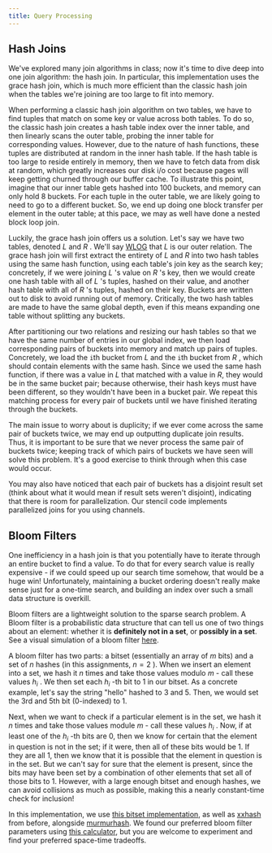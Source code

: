 ```yaml
---
title: Query Processing
---
```


## Hash Joins

We've explored many join algorithms in class; now it's time to dive deep into one join algorithm: the hash join. In particular, this implementation uses the grace hash join, which is much more efficient than the classic hash join when the tables we're joining are too large to fit into memory.

When performing a classic hash join algorithm on two tables, we have to find tuples that match on some key or value across both tables. To do so, the classic hash join creates a hash table index over the inner table, and then linearly scans the outer table, probing the inner table for corresponding values. However, due to the nature of hash functions, these tuples are distributed at random in the inner hash table. If the hash table is too large to reside entirely in memory, then we have to fetch data from disk at random, which greatly increases our disk i/o cost because pages will keep getting churned through our buffer cache. To illustrate this point, imagine that our inner table gets hashed into 100 buckets, and memory can only hold 8 buckets. For each tuple in the outer table, we are likely going to need to go to a different bucket. So, we end up doing one block transfer per element in the outer table; at this pace, we may as well have done a nested block loop join.

Luckily, the grace hash join offers us a solution. Let's say we have two tables, denoted $L$ and $R$ . We'll say [WLOG](https://en.wikipedia.org/wiki/Without_loss_of_generality) that $L$ is our outer relation. The grace hash join will first extract the entirety of $L$ and $R$ into two hash tables using the same hash function, using each table's join key as the search key; concretely, if we were joining $L$ 's value on $R$ 's key, then we would create one hash table with all of $L$ 's tuples, hashed on their value, and another hash table with all of $R$ 's tuples, hashed on their key. Buckets are written out to disk to avoid running out of memory. Critically, the two hash tables are made to have the same global depth, even if this means expanding one table without splitting any buckets.

After partitioning our two relations and resizing our hash tables so that we have the same number of entries in our global index, we then load corresponding pairs of buckets into memory and match up pairs of tuples. Concretely, we load the `i`th bucket from $L$ and the `i`th bucket from $R$ , which should contain elements with the same hash. Since we used the same hash function, if there was a value in $L$ that matched with a value in $R$, they would be in the same bucket pair; because otherwise, their hash keys must have been different, so they wouldn't have been in a bucket pair. We repeat this matching process for every pair of buckets until we have finished iterating through the buckets.

The main issue to worry about is duplicity; if we ever come across the same pair of buckets twice, we may end up outputting duplicate join results. Thus, it is important to be sure that we never process the same pair of buckets twice; keeping track of which pairs of buckets we have seen will solve this problem. It's a good exercise to think through when this case would occur.

You may also have noticed that each pair of buckets has a disjoint result set (think about what it would mean if result sets weren't disjoint), indicating that there is room for parallelization. Our stencil code implements parallelized joins for you using channels.

<!-- TODO: An example of execution -->

## Bloom Filters

One inefficiency in a hash join is that you potentially have to iterate through an entire bucket to find a value. To do that for every search value is really expensive - if we could speed up our search time somehow, that would be a huge win! Unfortunately, maintaining a bucket ordering doesn't really make sense just for a one-time search, and building an index over such a small data structure is overkill.

Bloom filters are a lightweight solution to the sparse search problem. A Bloom filter is a probabilistic data structure that can tell us one of two things about an element: whether it is **definitely not in a set**, or **possibly in a set**. See a visual simulation of a bloom filter [here](https://llimllib.github.io/bloomfilter-tutorial/).

A bloom filter has two parts: a bitset (essentially an array of $m$ bits) and a set of $n$ hashes (in this assignments, $n=2$ ). When we insert an element into a set, we hash it $n$ times and take those values modulo $m$ - call these values $h_i$ . We then set each $h_i$ -th bit to 1 in our bitset. As a concrete example, let's say the string "hello" hashed to 3 and 5. Then, we would set the 3rd and 5th bit (0-indexed) to 1.

Next, when we want to check if a particular element is in the set, we hash it $n$ times and take those values module $m$ - call these values $h_i$ . Now, if at least one of the $h_i$ -th bits are 0, then we know for certain that the element in question is not in the set; if it were, then all of these bits would be 1. If they are all 1, then we know that it is possible that the element in question is in the set. But we can't say for sure that the element is present, since the bits may have been set by a combination of other elements that set all of those bits to 1. However, with a large enough bitset and enough hashes, we can avoid collisions as much as possible, making this a nearly constant-time check for inclusion!

In this implementation, we use [this bitset implementation](github.com/bits-and-blooms/bitset), as well as [xxhash](github.com/cespare/xxhash) from before, alongside [murmurhash](github.com/spaolacci/murmur3). We found our preferred bloom filter parameters using [this calculator](https://hur.st/bloomfilter), but you are welcome to experiment and find your preferred space-time tradeoffs. 
